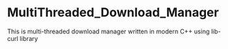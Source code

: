 # MultiThreaded_Download_Manager
This is multi-threaded download manager written in modern C++ using lib-curl library